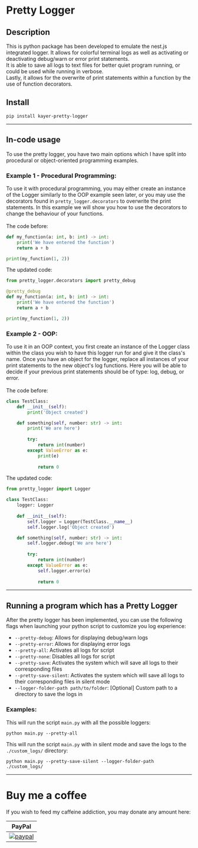 # Pretty Logger
## Description
This is python package has been developed to emulate the nest.js integrated logger.
It allows for colorful terminal logs as well as activating or deactivating debug/warn or error print statements. <br>
It is able to save all logs to text files for better quiet program running, or could be used while running in verbose. <br>
Lastly, it allows for the overwrite of print statements within a function by the use of function decorators.
## Install
```
pip install kayer-pretty-logger
```

---

## In-code usage
To use the pretty logger, you have two main options which I have split into procedural or object-oriented programming examples.
### Example 1 - Procedural Programming:
To use it with procedural programming, you may either create an instance of the Logger similarly to the OOP example seen later,
or you may use the decorators found in `pretty_logger.decorators` to overwrite the print statements. 
In this example we will show you how to use the decorators to change the behaviour of your functions. <br><br>
The code before:
```python
def my_function(a: int, b: int) -> int:
    print('We have entered the function')
    return a + b

print(my_function(1, 2))
```
The updated code:
```python
from pretty_logger.decorators import pretty_debug

@pretty_debug
def my_function(a: int, b: int) -> int:
    print('We have entered the function')
    return a + b

print(my_function(1, 2))
```
### Example 2 - OOP:
To use it in an OOP context, you first create an instance of the Logger class within the class you wish to have this logger run for and give it the class's name.
Once you have an object for the logger, replace all instances of your print statements to the new object's log functions.
Here you will be able to decide if your previous print statements should be of type: log, debug, or error. <br><br>
The code before:
```python
class TestClass:
    def __init__(self):
        print('Object created')

    def something(self, number: str) -> int:
        print('We are here')
        
        try:
            return int(number)
        except ValueError as e:
            print(e)
            
            return 0
```
The updated code:
```python
from pretty_logger import Logger

class TestClass:
    logger: Logger
    
    def __init__(self):
        self.logger = Logger(TestClass.__name__)
        self.logger.log('Object created')

    def something(self, number: str) -> int:
        self.logger.debug('We are here')
        
        try:
            return int(number)
        except ValueError as e:
            self.logger.error(e)
            
            return 0
```

---

## Running a program which has a Pretty Logger
After the pretty logger has been implemented, you can use the following flags when launching your python script to customize you log experience:
- `--pretty-debug`: Allows for displaying debug/warn logs
- `--pretty-error`: Allows for displaying error logs
- `--pretty-all`: Activates all logs for script
- `--pretty-none`: Disables all logs for script
- `--pretty-save`: Activates the system which will save all logs to their corresponding files
- `--pretty-save-silent`: Activates the system which will save all logs to their corresponding files in silent mode
- `--logger-folder-path path/to/folder`: [Optional] Custom path to a directory to save the logs in

### Examples:
This will run the script `main.py` with all the possible loggers:
```
python main.py --pretty-all
```
This will run the script `main.py` with in silent mode and save the logs to the `./custom_logs/` directory:
```
python main.py --pretty-save-silent --logger-folder-path ./custom_logs/
```

---

# Buy me a coffee
If you wish to feed my caffeine addiction, you may donate any amount here:

| PayPal |
| --- |
| [![paypal](https://www.paypalobjects.com/en_US/i/btn/btn_donateCC_LG.gif)](https://www.paypal.com/donate/?hosted_button_id=YBLXFQJESAGU6) |
